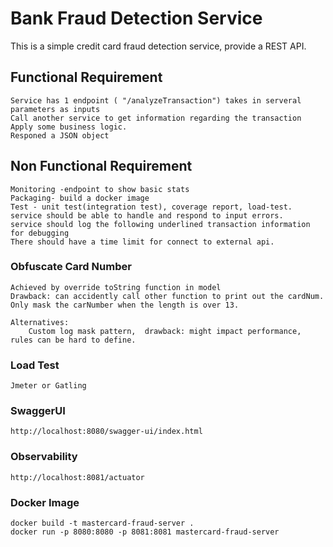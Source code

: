 # Bank Fraud Detection Service

This is a simple credit card fraud detection service, provide a REST API.

## Functional Requirement
    Service has 1 endpoint ( "/analyzeTransaction") takes in serveral parameters as inputs
    Call another service to get information regarding the transaction
    Apply some business logic.
    Responed a JSON object

## Non Functional Requirement
    Monitoring -endpoint to show basic stats
    Packaging- build a docker image
    Test - unit test(integration test), coverage report, load-test.
    service should be able to handle and respond to input errors.
    service should log the following underlined transaction information for debugging
    There should have a time limit for connect to external api.

### Obfuscate Card Number
    Achieved by override toString function in model
    Drawback: can accidently call other function to print out the cardNum.
    Only mask the carNumber when the length is over 13.

    Alternatives:  
        Custom log mask pattern,  drawback: might impact performance, rules can be hard to define.

### Load Test
    Jmeter or Gatling

### SwaggerUI
    http://localhost:8080/swagger-ui/index.html

### Observability
    http://localhost:8081/actuator

### Docker Image
    docker build -t mastercard-fraud-server .
    docker run -p 8080:8080 -p 8081:8081 mastercard-fraud-server
